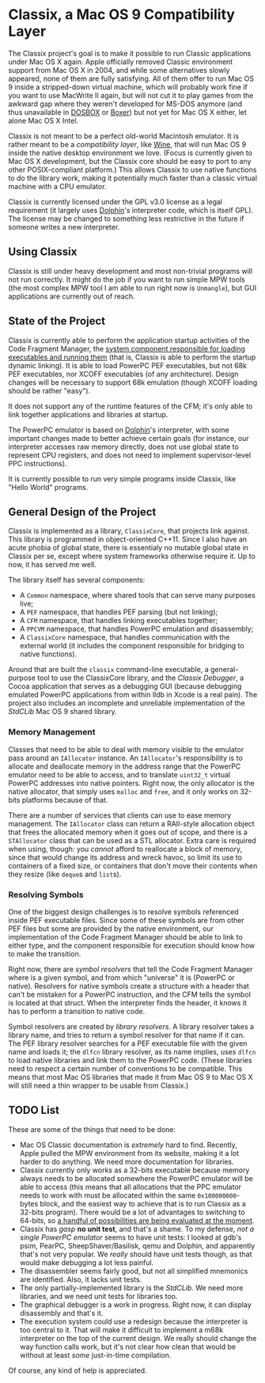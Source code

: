 # Classix, a Mac OS 9 Compatibility Layer

The Classix project's goal is to make it possible to run Classic applications
under Mac OS X again. Apple officially removed Classic environment support from
Mac OS X in 2004, and while some alternatives slowly appeared, none of them are
fully satisfying. All of them offer to run Mac OS 9 inside a stripped-down
virtual machine, which will probably work fine if you want to use MacWrite II
again, but will not cut it to play games from the awkward gap where they weren't
developed for MS-DOS anymore (and thus unavailable in [DOSBOX][1] or [Boxer][2])
but not yet for Mac OS X either, let alone Mac OS X Intel.

Classix is not meant to be a perfect old-world Macintosh emulator. It is rather
meant to be a _compatibility layer_, like [Wine][3], that will run Mac OS 9
inside the native desktop environment we love. (Focus is currently given to Mac
OS X development, but the Classix core should be easy to port to any other
POSIX-compliant platform.) This allows Classix to use native functions to do the
library work, making it potentially much faster than a classic virtual machine
with a CPU emulator.

Classix is currently licensed under the GPL v3.0 license as a legal requirement
(it largely uses [Dolphin][5]'s interpreter code, which is itself GPL). The
license may be changed to something less restrictive in the future if someone
writes a new interpreter.

## Using Classix

Classix is still under heavy development and most non-trivial programs will not
run correctly. It might do the job if you want to run simple MPW tools (the most
complex MPW tool I am able to run right now is `Unmangle`), but GUI applications
are currently out of reach.

## State of the Project

Classix is currently able to perform the application startup activities of the
Code Fragment Manager, the [system component responsible for loading executables
and running them][4] (that is, Classix is able to perform the startup dynamic
linking). It is able to load PowerPC PEF executables, but not 68k PEF
executables, nor XCOFF executables (of any architecture). Design changes will be
necessary to support 68k emulation (though XCOFF loading should be rather
"easy").

It does not support any of the runtime features of the CFM; it's only able to
link together applications and libraries at startup.

The PowerPC emulator is based on [Dolphin][5]'s interpreter, with some important
changes made to better achieve certain goals (for instance, our interpreter
accesses raw memory directly, does not use global state to represent CPU
registers, and does not need to implement supervisor-level PPC instructions).

It is currently possible to run very simple programs inside Classix, like "Hello
World" programs.

## General Design of the Project

Classix is implemented as a library, `ClassixCore`, that projects link against.
This library is programmed in object-oriented C++11. Since I also have an acute
phobia of global state, there is essentialy no mutable global state in Classix
per se, except where system frameworks otherwise require it. Up to now, it has
served me well.

The library itself has several components:

* A `Common` namespace, where shared tools that can serve many purposes live;
* A `PEF` namespace, that handles PEF parsing (but not linking);
* A `CFM` namespace, that handles linking executables together;
* A `PPCVM` namespace, that handles PowerPC emulation and disassembly;
* A `ClassixCore` namespace, that handles communication with the external world
  (it includes the component responsible for bridging to native functions).

Around that are built the `classix` command-line executable, a general-purpose
tool to use the ClassixCore library, and the _Classix Debugger_, a Cocoa
application that serves as a debugging GUI (because debugging emulated PowerPC
applications from within lldb in Xcode is a real pain). The project also
includes an incomplete and unreliable implementation of the _StdCLib_ Mac OS 9
shared library.

### Memory Management

Classes that need to be able to deal with memory visible to the emulator pass
around an `IAllocator` instance. An `IAllocator`'s responsibility is to
allocate and deallocate memory in the address range that the PowerPC emulator
need to be able to access, and to translate `uint32_t` virtual PowerPC addresses
into native pointers. Right now, the only allocator is the native allocator,
that simply uses `malloc` and `free`, and it only works on 32-bits platforms
because of that.

There are a number of services that clients can use to ease memory management.
The `IAllocator` class can return a RAII-style allocation object that frees the
allocated memory when it goes out of scope, and there is a `STAllocator` class
that can be used as a STL allocator. Extra care is required when using, though:
you _cannot_ afford to reallocate a block of memory, since that would change its
address and wreck havoc, so limit its use to containers of a fixed size, or
containers that don't move their contents when they resize (like `deque`s and
`list`s).

### Resolving Symbols

One of the biggest design challenges is to resolve symbols referenced inside PEF
executable files. Since some of these symbols are from other PEF files but some
are provided by the native environment, our implementation of the Code Fragment
Manager should be able to link to either type, and the component responsible for
execution should know how to make the transition.

Right now, there are _symbol resolvers_ that tell the Code Fragment Manager
where is a given symbol, and from which "universe" it is (PowerPC or native).
Resolvers for native symbols create a structure with a header that can't be
mistaken for a PowerPC instruction, and the CFM tells the symbol is located at
that struct. When the interpreter finds the header, it knows it has to perform
a transition to native code.

Symbol resolvers are created by _library resolvers_. A library resolver takes a
library name, and tries to return a symbol resolver for that name if it can. The
PEF library resolver searches for a PEF executable file with the given name and
loads it; the `dlfcn` library resolver, as its name implies, uses `dlfcn` to
load native libraries and link them to the PowerPC code. (These libraries need
to respect a certain number of conventions to be compatible. This means that
most Mac OS libraries that made it from Mac OS 9 to Mac OS X will still need a
thin wrapper to be usable from Classix.)

## TODO List

These are some of the things that need to be done:

* Mac OS Classic documentation is _extremely_ hard to find. Recently, Apple
  pulled the MPW environment from its website, making it a lot harder to do
  anything. We need more documentation for libraries.
* Classix currently only works as a 32-bits executable because memory always
  needs to be allocated somewhere the PowerPC emulator will be able to access
  (this means that all allocations that the PPC emulator needs to work with must
  be allocated within the same `0x100000000`-bytes block, and the easiest way to
  achieve that is to run Classix as a 32-bits program). There would be a lot of
  advantages to switching to 64-bits, so [a handful of possibilities are being
  evaluated at the moment][6].
* Classix has *gasp* __no unit test__, and that's a shame. To my defense, _not a
  single PowerPC emulator_ seems to have unit tests: I looked at gdb's psim,
  PearPC, SheepShaver/Basilisk, qemu and Dolphin, and apparently that's not
  very popular. We *really* should have unit tests though, as that would make
  debugging a lot less painful.
* The disassembler seems fairly good, but not all simplified mnemonics are
  identified. Also, it lacks unit tests.
* The only partially-implemented library is the _StdCLib_. We need more
  libraries, and we need unit tests for libraries too.
* The graphical debugger is a work in progress. Right now, it can display
  disassembly and that's it.
* The execution system could use a redesign because the interpreter is too
  central to it. That will make it difficult to implement a m68k interpreter on
  the top of the current design. We really should change the way function calls
  work, but it's not clear how clean that would be without at least *some*
  just-in-time compilation.

Of course, any kind of help is appreciated.

 [1]: http://www.dosbox.com/
 [2]: http://boxerapp.com/
 [3]: http://www.winehq.org/
 [4]: http://developer.apple.com/legacy/mac/library/documentation/mac/pdf/MacOS_RT_Architectures.pdf
 [5]: http://dolphin-emulator.com/
 [6]: http://stackoverflow.com/questions/13517396/how-can-i-ask-mac-os-to-allocate-memory-in-a-specific-address-range